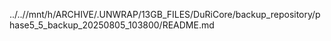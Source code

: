 ../..//mnt/h/ARCHIVE/.UNWRAP/13GB_FILES/DuRiCore/backup_repository/phase5_5_backup_20250805_103800/README.md
